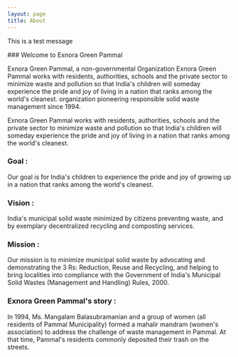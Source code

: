 ```yaml
---
layout: page
title: About
---
```

<p class=message>This is a test message</p>
### Welcome to Exnora Green Pammal

Exnora Green Pammal, a non-governmental Organization Exnora Green Pammal works with residents, authorities, schools and the private sector to minimize waste and pollution so that India's children will someday experience the pride and joy of living in a nation that ranks among the world's cleanest. organization pioneering responsible solid waste management since 1994.

Exnora Green Pammal works with residents, authorities, schools and the private sector to minimize waste and pollution so that India's children will someday experience the pride and joy of living in a nation that ranks among the world's cleanest.

### Goal :
Our goal is for India's children to experience the pride and joy of growing up in a nation that ranks among the world's cleanest.

### Vision :
India's municipal solid waste minimized by citizens preventing waste, and by exemplary decentralized recycling and composting services.

### Mission :
Our mission is to minimize municipal solid waste by advocating and demonstrating the 3 Rs: Reduction, Reuse and Recycling, and helping to bring localities into compliance with the Government of India's Municipal Solid Wastes (Management and Handling) Rules, 2000.

### Exnora Green Pammal's story :
In 1994, Ms. Mangalam Balasubramanian and a group of women (all residents of Pammal Municipality) formed a mahalir mandram (women's association) to address the challenge of waste management in Pammal. At that time, Pammal's residents commonly deposited their trash on the streets.
